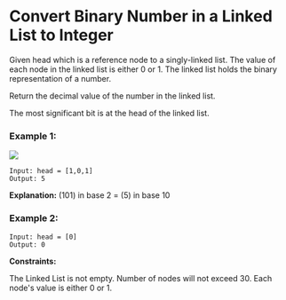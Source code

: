 # Convert Binary Number in a Linked List to Integer

Given head which is a reference node to a singly-linked list. The value of each node in the linked list is either 0 or 1. The linked list holds the binary representation of a number.

Return the decimal value of the number in the linked list.

The most significant bit is at the head of the linked list.

 

### Example 1:
![](https://assets.leetcode.com/uploads/2019/12/05/graph-1.png)
```
Input: head = [1,0,1]
Output: 5
```
**Explanation:** (101) in base 2 = (5) in base 10

### Example 2:
```
Input: head = [0]
Output: 0
 ```

**Constraints:**

The Linked List is not empty.
Number of nodes will not exceed 30.
Each node's value is either 0 or 1.
